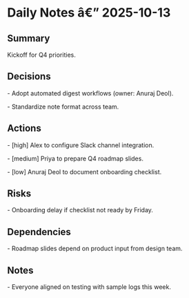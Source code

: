 ﻿# Daily Notes â€” 2025-10-13



## Summary

Kickoff for Q4 priorities.



## Decisions

\- Adopt automated digest workflows (owner: Anuraj Deol).

\- Standardize note format across team.



## Actions

\- [high] Alex to configure Slack channel integration.

\- [medium] Priya to prepare Q4 roadmap slides.

\- [low] Anuraj Deol to document onboarding checklist.



## Risks

\- Onboarding delay if checklist not ready by Friday.



## Dependencies

\- Roadmap slides depend on product input from design team.



## Notes

\- Everyone aligned on testing with sample logs this week.





